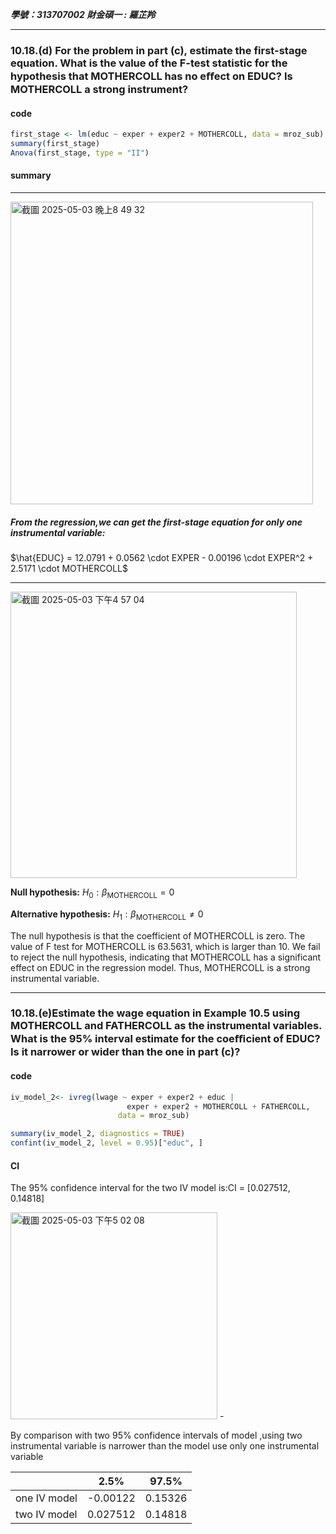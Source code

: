 ***學號：313707002     財金碩一 : 羅芷羚***
______

### 10.18.(d) For the problem in part (c), estimate the first-stage equation. What is the value of the F-test statistic for the hypothesis that MOTHERCOLL has no eﬀect on EDUC? Is MOTHERCOLL a strong instrument?
#### code
```r
first_stage <- lm(educ ~ exper + exper2 + MOTHERCOLL, data = mroz_sub)
summary(first_stage)
Anova(first_stage, type = "II")
```

#### summary
---
<img width="484" alt="截圖 2025-05-03 晚上8 49 32" src="https://github.com/user-attachments/assets/a368d447-6559-47eb-9023-3970d33ab3f5" />


##### From the regression,we can get the first-stage equation for only one instrumental variable:

$\hat{EDUC} = 12.0791 + 0.0562 \cdot EXPER - 0.00196 \cdot EXPER^2 + 2.5171 \cdot MOTHERCOLL$

---
<img width="458" alt="截圖 2025-05-03 下午4 57 04" src="https://github.com/user-attachments/assets/546b4045-e6d8-47c9-ac14-327e4ec34d5f" />

**Null hypothesis:** $H_0: \beta_{\text{MOTHERCOLL}} = 0$

**Alternative hypothesis:** $H_1: \beta_{\text{MOTHERCOLL}} \neq 0$

The null hypothesis is that the coefficient of MOTHERCOLL is zero.
The value of F test for MOTHERCOLL is 63.5631, which is larger than 10. We fail to reject the null hypothesis, indicating that MOTHERCOLL has a significant effect on EDUC in the regression model. Thus, MOTHERCOLL is a strong instrumental variable.

______

### 10.18.(e)Estimate the wage equation in Example 10.5 using MOTHERCOLL and FATHERCOLL as the instrumental variables. What is the 95% interval estimate for the coeﬃcient of EDUC? Is it narrower or wider than the one in part (c)?

#### code
```r
iv_model_2<- ivreg(lwage ~ exper + exper2 + educ |
                          exper + exper2 + MOTHERCOLL + FATHERCOLL,
                        data = mroz_sub)

summary(iv_model_2, diagnostics = TRUE)
confint(iv_model_2, level = 0.95)["educ", ]
```

#### CI
The 95% confidence interval for the two IV model is:CI = [0.027512, 0.14818]

<img width="331" alt="截圖 2025-05-03 下午5 02 08" src="https://github.com/user-attachments/assets/e25a4542-9277-40c4-875e-973c556b6a1e" />
-

By comparison with two 95% confidence intervals of model ,using two instrumental variable is narrower than the model use only one instrumental variable

|               | 2.5%     | 97.5%    |
|---------------|----------|----------|
| one IV model | -0.00122 | 0.15326  |
| two IV model | 0.027512 | 0.14818  |


